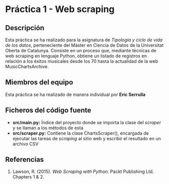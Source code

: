 
# Práctica 1 - Web scraping

## Descripción
Esta práctica se ha realizado para la asignatura de *Tipología y ciclo de vida de los datos*, perteneciente del Máster en Ciencia de Datos de la Universitat Oberta de Catalunya. Consiste en un proceso que, mediante técnicas de web scraping en lenguaje Python, obtiene un listado de registros en relación a los éxitos musicales desde los 70 hasta la actualidad de la web MusicChartsArchive.

## Miembros del equipo
Esta práctica se ha realizado de manera individual por **Eric Serrulla**

## Ficheros del código fuente

 - **src/main.py:** Índice del proyecto donde se importa la clase del *scraper* y se llaman a los métodos de esta
 - **src/scraper.py:** Contiene la clase ChartsScraper(), encargada de ejecutar las tareas de *scraping* al sitio web y escribir el resultado en un archivo CSV

## Referencias

 1. Lawson, R. (2015).  _Web Scraping with Python_. Packt Publishing Ltd. Chapters 1 & 2.
